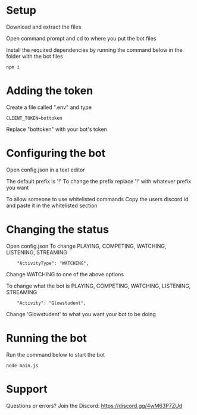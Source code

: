 # Setup

Download and extract the files

Open command prompt and cd to where you put the bot files

Install the required dependencies by running the command below in the folder with the bot files
```
npm i
```

# Adding the token
Create a file called ".env" and type
```
CLIENT_TOKEN=bottoken
```
Replace "bottoken" with your bot's token

# Configuring the bot
Open config.json in a text editor

The default prefix is '!'
To change the prefix replace '!' with whatever prefix you want

To allow someone to use whitelisted commands
Copy the users discord id and paste it in the whitelisted section

# Changing the status
Open config.json
To change PLAYING, COMPETING, WATCHING, LISTENING, STREAMING
```
	"ActivityType": "WATCHING",
```
Change WATCHING to one of the above options

To change what the bot is PLAYING, COMPETING, WATCHING, LISTENING, STREAMING
```
	"Activity": "Glowstudent",
```
Change 'Glowstudent' to what you want your bot to be doing

# Running the bot
Run the command below to start the bot
```
node main.js
```

# Support
Questions or errors?
Join the Discord: https://discord.gg/4wM63P7ZUd
